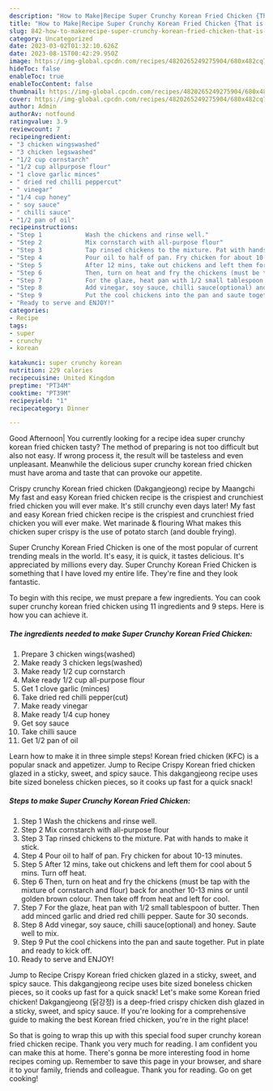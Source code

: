 ```yaml
---
description: "How to Make|Recipe Super Crunchy Korean Fried Chicken {That is Delicious"
title: "How to Make|Recipe Super Crunchy Korean Fried Chicken {That is Delicious"
slug: 842-how-to-makerecipe-super-crunchy-korean-fried-chicken-that-is-delicious
category: Uncategorized
date: 2023-03-02T01:32:10.626Z
date: 2023-08-15T00:42:29.950Z
image: https://img-global.cpcdn.com/recipes/4820265249275904/680x482cq70/super-crunchy-korean-fried-chicken-recipe-main-photo.jpg
hideToc: false
enableToc: true
enableTocContent: false
thumbnail: https://img-global.cpcdn.com/recipes/4820265249275904/680x482cq70/super-crunchy-korean-fried-chicken-recipe-main-photo.jpg
cover: https://img-global.cpcdn.com/recipes/4820265249275904/680x482cq70/super-crunchy-korean-fried-chicken-recipe-main-photo.jpg
author: Admin
authorAv: notfound
ratingvalue: 3.9
reviewcount: 7
recipeingredient:
- "3 chicken wingswashed"
- "3 chicken legswashed"
- "1/2 cup cornstarch"
- "1/2 cup allpurpose flour"
- "1 clove garlic minces"
- " dried red chilli peppercut"
- " vinegar"
- "1/4 cup honey"
- " soy sauce"
- " chilli sauce"
- "1/2 pan of oil"
recipeinstructions:
- "Step 1            Wash the chickens and rinse well."
- "Step 2            Mix cornstarch with all-purpose flour"
- "Step 3            Tap rinsed chickens to the mixture. Pat with hands to make it stick."
- "Step 4            Pour oil to half of pan. Fry chicken for about 10-13 minutes."
- "Step 5            After 12 mins, take out chickens and left them for cool about 5 mins. Turn off heat."
- "Step 6            Then, turn on heat and fry the chickens (must be tap with the mixture of cornstarch and flour) back for another 10-13 mins or until golden brown colour. Then take off from heat and left for cool."
- "Step 7            For the glaze, heat pan with 1/2 small tablespoon of butter. Then add minced garlic and dried red chilli pepper. Saute for 30 seconds."
- "Step 8            Add vinegar, soy sauce, chilli sauce(optional) and honey. Saute well to mix."
- "Step 9            Put the cool chickens into the pan and saute together. Put in plate and ready to kick off."
- "Ready to serve and ENJOY!"
categories:
- Recipe
tags:
- super
- crunchy
- korean

katakunci: super crunchy korean 
nutrition: 229 calories
recipecuisine: United Kingdom
preptime: "PT34M"
cooktime: "PT39M"
recipeyield: "1"
recipecategory: Dinner

---
```



Good Afternoon| You currently looking for a recipe idea super crunchy korean fried chicken tasty? The method of preparing is not too difficult but also not easy. If wrong process it, the result will be tasteless and even unpleasant. Meanwhile the delicious super crunchy korean fried chicken must have aroma and taste that can provoke our appetite.





Crispy crunchy Korean fried chicken (Dakgangjeong) recipe by Maangchi My fast and easy Korean fried chicken recipe is the crispiest and crunchiest fried chicken you will ever make. It&#39;s still crunchy even days later! My fast and easy Korean fried chicken recipe is the crispiest and crunchiest fried chicken you will ever make. Wet marinade &amp; flouring What makes this chicken super crispy is the use of potato starch (and double frying).

Super Crunchy Korean Fried Chicken is one of the most popular of current trending meals in the world. It's easy, it is quick, it tastes delicious. It's appreciated by millions every day. Super Crunchy Korean Fried Chicken is something that I have loved my entire life. They're fine and they look fantastic.


To begin with this recipe, we must prepare a few ingredients. You can cook super crunchy korean fried chicken using 11 ingredients and 9 steps. Here is how you can achieve it.

<!--inarticleads1-->

##### The ingredients needed to make Super Crunchy Korean Fried Chicken:

1. Prepare 3 chicken wings(washed)
1. Make ready 3 chicken legs(washed)
1. Make ready 1/2 cup cornstarch
1. Make ready 1/2 cup all-purpose flour
1. Get 1 clove garlic (minces)
1. Take  dried red chilli pepper(cut)
1. Make ready  vinegar
1. Make ready 1/4 cup honey
1. Get  soy sauce
1. Take  chilli sauce
1. Get 1/2 pan of oil


Learn how to make it in three simple steps! Korean fried chicken (KFC) is a popular snack and appetizer. Jump to Recipe Crispy Korean fried chicken glazed in a sticky, sweet, and spicy sauce. This dakgangjeong recipe uses bite sized boneless chicken pieces, so it cooks up fast for a quick snack! 

<!--inarticleads2-->

##### Steps to make Super Crunchy Korean Fried Chicken:

1. Step 1            Wash the chickens and rinse well.
1. Step 2            Mix cornstarch with all-purpose flour
1. Step 3            Tap rinsed chickens to the mixture. Pat with hands to make it stick.
1. Step 4            Pour oil to half of pan. Fry chicken for about 10-13 minutes.
1. Step 5            After 12 mins, take out chickens and left them for cool about 5 mins. Turn off heat.
1. Step 6            Then, turn on heat and fry the chickens (must be tap with the mixture of cornstarch and flour) back for another 10-13 mins or until golden brown colour. Then take off from heat and left for cool.
1. Step 7            For the glaze, heat pan with 1/2 small tablespoon of butter. Then add minced garlic and dried red chilli pepper. Saute for 30 seconds.
1. Step 8            Add vinegar, soy sauce, chilli sauce(optional) and honey. Saute well to mix.
1. Step 9            Put the cool chickens into the pan and saute together. Put in plate and ready to kick off.
1. Ready to serve and ENJOY!

Jump to Recipe Crispy Korean fried chicken glazed in a sticky, sweet, and spicy sauce. This dakgangjeong recipe uses bite sized boneless chicken pieces, so it cooks up fast for a quick snack! Let&#39;s make some Korean fried chicken! Dakgangjeong (닭강정) is a deep-fried crispy chicken dish glazed in a sticky, sweet, and spicy sauce. If you&#39;re looking for a comprehensive guide to making the best Korean fried chicken, you&#39;re in the right place! 

So that is going to wrap this up with this special food super crunchy korean fried chicken recipe. Thank you very much for reading. I am confident you can make this at home. There's gonna be more interesting food in home recipes coming up. Remember to save this page in your browser, and share it to your family, friends and colleague. Thank you for reading. Go on get cooking!
